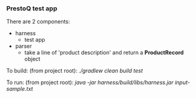 ### PrestoQ test app

There are 2 components:
- harness
  - test app
- parser
  - take a line of 'product description' and return a **ProductRecord** object
  
To build:
(from project root): *./gradlew clean build test*

To run:
(from project root): *java -jar harness/build/libs/harness.jar input-sample.txt*

